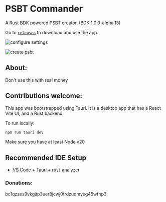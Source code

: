 # PSBT Commander

A Rust BDK powered PSBT creator. (BDK 1.0.0-alpha.13)

Go to [`releases`](https://github.com/Jared-Dahlke/psbt-commander/releases) to download and use the app.

![configure settings](image.png)

![create psbt](image-1.png)

## About:

Don't use this with real money

## Contributions welcome:

This app was bootstrapped using Tauri. It is a desktop app that has a React Vite UI, and a Rust backend.

To run locally:

```bash
npm run tauri dev
```

Make sure you have at least Node v20

## Recommended IDE Setup

- [VS Code](https://code.visualstudio.com/) + [Tauri](https://marketplace.visualstudio.com/items?itemName=tauri-apps.tauri-vscode) + [rust-analyzer](https://marketplace.visualstudio.com/items?itemName=rust-lang.rust-analyzer)

### Donations:

bc1qzzes9vkgjtp3uer8jcwj0trdzudmyeg45wfnp3
